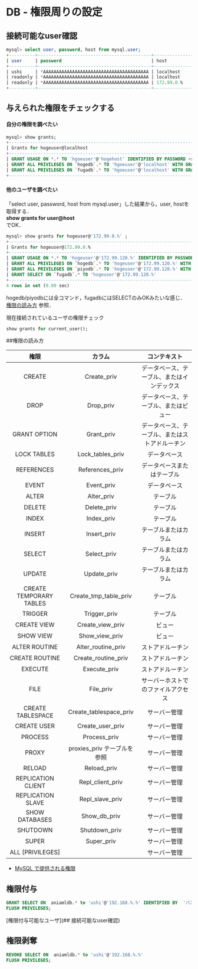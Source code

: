 # DB - 権限周りの設定



## 接続可能なuser確認

```sql  
mysql> select user, password, host from mysql.user;
+----------+-------------------------------------------+-----------------------+
| user     | password                                  | host                  |
+----------+-------------------------------------------+-----------------------+
| ushi     | *AAAAAAAAAAAAAAAAAAAAAAAAAAAAAAAAAAAAAAAA | localhost             |
| readonly | *AAAAAAAAAAAAAAAAAAAAAAAAAAAAAAAAAAAAAAAA | localhost             |
| readonly | *AAAAAAAAAAAAAAAAAAAAAAAAAAAAAAAAAAAAAAAA | 172.99.0.%            |
+----------+-------------------------------------------+-----------------------+
```

## 与えられた権限をチェックする 

#### 自分の権限を調べたい

```sql  
mysql> show grants;
+----------------------------------------------------------------------------------+
| Grants for hogeuser@localhost
+----------------------------------------------------------------------------------+
| GRANT USAGE ON *.* TO 'hgoeuser'@'hogehost' IDENTIFIED BY PASSWORD <secret>        
| GRANT ALL PRIVILEGES ON `hogedb`.* TO 'hgoeuser'@'localhost' WITH GRANT OPTION  
| GRANT ALL PRIVILEGES ON `fugadb`.* TO 'hgoeuser'@'localhost' WITH GRANT OPTION
+----------------------------------------------------------------------------------+
```


#### 他のユーザを調べたい 

「select user, password, host from mysql.user」した結果から，user, hostを取得する．  
__show grants for user@host__  
でOK．


```sql 
mysql> show grants for hogeuser@'172.99.0.%' ;
+---------------------------------------------------------------------------------------------------------------+
| Grants for hogeuser@172.99.0.%
+---------------------------------------------------------------------------------------------------------------+
| GRANT USAGE ON *.* TO 'hogeuser'@'172.99.120.%' IDENTIFIED BY PASSWORD '*BBBBBBBBBBBBBBBBBBBBBBBBBBBBBBBBBBBBBB'
| GRANT ALL PRIVILEGES ON `hogedb`.* TO 'hogeuser'@'172.99.120.%' WITH GRANT OPTION                               
| GRANT ALL PRIVILEGES ON `piyodb`.* TO 'hogeuser'@'172.99.120.%' WITH GRANT OPTION                               
| GRANT SELECT ON `fugadb`.* TO 'hogeuser'@'172.99.120.%'                                                   
+---------------------------------------------------------------------------------------------------------------+
4 rows in set (0.00 sec)
```

hogedb/piyodbには全コマンド，fugadbにはSELECTのみOKみたいな感じ．  
[権限の読み方](##権限の読み方) 参照．

現在接続されているユーザの権限チェック

```sql
show grants for current_user(); 
```


##権限の読み方

|権限     |カラム     |コンテキスト|
|:----:|  :----:| :----:|
|CREATE     |Create_priv     |データベース、テーブル、またはインデックス|
|DROP     |Drop_priv     |データベース、テーブル、またはビュー|
|GRANT OPTION     |Grant_priv     |データベース、テーブル、またはストアドルーチン|
|LOCK TABLES     |Lock_tables_priv     |データベース|
|REFERENCES     |References_priv     |データベースまたはテーブル|
|EVENT     |Event_priv     |データベース|
|ALTER     |Alter_priv     |テーブル|
|DELETE     |Delete_priv     |テーブル|
|INDEX     |Index_priv     |テーブル|
|INSERT     |Insert_priv     |テーブルまたはカラム|
|SELECT     |Select_priv     |テーブルまたはカラム|
|UPDATE     |Update_priv     |テーブルまたはカラム|
|CREATE TEMPORARY TABLES     |Create_tmp_table_priv     |テーブル|
|TRIGGER     |Trigger_priv     |テーブル|
|CREATE VIEW     |Create_view_priv     |ビュー|
|SHOW VIEW     |Show_view_priv     |ビュー|
|ALTER ROUTINE     |Alter_routine_priv     |ストアドルーチン|
|CREATE ROUTINE     |Create_routine_priv     |ストアドルーチン|
|EXECUTE     |Execute_priv     |ストアドルーチン|
|FILE     |File_priv     |サーバーホストでのファイルアクセス|
|CREATE TABLESPACE     |Create_tablespace_priv     |サーバー管理|
|CREATE USER     |Create_user_priv     |サーバー管理|
|PROCESS     |Process_priv     |サーバー管理|
|PROXY     |proxies_priv テーブルを参照     |サーバー管理|
|RELOAD     |Reload_priv     |サーバー管理|
|REPLICATION CLIENT     |Repl_client_priv     |サーバー管理|
|REPLICATION SLAVE     |Repl_slave_priv     |サーバー管理|
|SHOW DATABASES     |Show_db_priv     |サーバー管理|
|SHUTDOWN     |Shutdown_priv     |サーバー管理|
|SUPER     |Super_priv     |サーバー管理|
|ALL [PRIVILEGES]     |      |サーバー管理|

* [MySQL で提供される権限](https://dev.mysql.com/doc/refman/5.6/ja/privileges-provided.html)



## 権限付与


```sql
GRANT SELECT ON  aniamldb.* to 'ushi'@'192.168.%.%' IDENTIFIED BY  'パスワード' WITH GRANT OPTION ;
FLUSH PRIVILEGES; 
```
[権限付与可能なユーザ](## 接続可能なuser確認)

## 権限剥奪

```sql 
REVOKE SELECT ON  aniamldb.* to 'ushi'@'192.168.%.%'
FLUSH PRIVILEGES;
```

